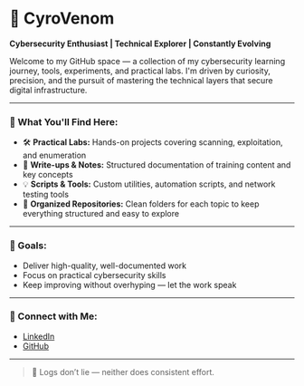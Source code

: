 # 👾 CyroVenom

**Cybersecurity Enthusiast | Technical Explorer | Constantly Evolving**

Welcome to my GitHub space — a collection of my cybersecurity learning journey, tools, experiments, and practical labs. I'm driven by curiosity, precision, and the pursuit of mastering the technical layers that secure digital infrastructure.

---

### 🔐 What You'll Find Here:

- 🛠️ **Practical Labs:** Hands-on projects covering scanning, exploitation, and enumeration
- 🧠 **Write-ups & Notes:** Structured documentation of training content and key concepts
- 💡 **Scripts & Tools:** Custom utilities, automation scripts, and network testing tools
- 📁 **Organized Repositories:** Clean folders for each topic to keep everything structured and easy to explore

---

### 🧭 Goals:

- Deliver high-quality, well-documented work
- Focus on practical cybersecurity skills
- Keep improving without overhyping — let the work speak

---

### 📡 Connect with Me:
- [LinkedIn](https://www.linkedin.com/in/memoona-ijaz-8a2a27233)
- [GitHub](https://github.com/Mijaz9)

---

> 🧠 Logs don’t lie — neither does consistent effort.
